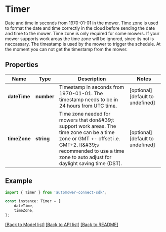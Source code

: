 # Timer

Date and time in seconds from 1970-01-01 in the mower. Time zone is used to format the date and time correctly in the cloud before sending the date and time to the mower. Time zone is only required for some mowers. If your mower supports work areas the time zone will be ignored, since its not is neccassary. The timestamp is used by the mower to trigger the schedule. At the moment you can not get the timestamp from the mower.

## Properties

Name | Type | Description | Notes
------------ | ------------- | ------------- | -------------
**dateTime** | **number** | Timestamp in seconds from 1970-01-01. The timestamp needs to be in 24 hours from UTC time. | [optional] [default to undefined]
**timeZone** | **string** | Time zone needed for mowers that don\&#39;t support work areas. The time zone can be a time zone or GMT +- offset i.e. GMT+2. It\&#39;s recommended to use a time zone to auto adjust for daylight saving time (DST). | [optional] [default to undefined]

## Example

```typescript
import { Timer } from 'automower-connect-sdk';

const instance: Timer = {
    dateTime,
    timeZone,
};
```

[[Back to Model list]](../README.md#documentation-for-models) [[Back to API list]](../README.md#documentation-for-api-endpoints) [[Back to README]](../README.md)
